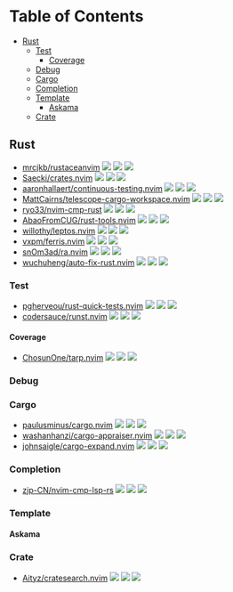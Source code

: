 # Table of Contents

<!-- toc -->

- [Rust](#rust)
  * [Test](#test)
    + [Coverage](#coverage)
  * [Debug](#debug)
  * [Cargo](#cargo)
  * [Completion](#completion)
  * [Template](#template)
    + [Askama](#askama)
  * [Crate](#crate)

<!-- tocstop -->

## Rust

- [mrcjkb/rustaceanvim](https://github.com/mrcjkb/rustaceanvim) ![](https://img.shields.io/github/stars/mrcjkb/rustaceanvim) ![](https://img.shields.io/github/last-commit/mrcjkb/rustaceanvim) ![](https://img.shields.io/github/commit-activity/y/mrcjkb/rustaceanvim)
- [Saecki/crates.nvim](https://github.com/Saecki/crates.nvim) ![](https://img.shields.io/github/stars/Saecki/crates.nvim) ![](https://img.shields.io/github/last-commit/Saecki/crates.nvim) ![](https://img.shields.io/github/commit-activity/y/Saecki/crates.nvim)
- [aaronhallaert/continuous-testing.nvim](https://github.com/aaronhallaert/continuous-testing.nvim) ![](https://img.shields.io/github/stars/aaronhallaert/continuous-testing.nvim) ![](https://img.shields.io/github/last-commit/aaronhallaert/continuous-testing.nvim) ![](https://img.shields.io/github/commit-activity/y/aaronhallaert/continuous-testing.nvim)
- [MattCairns/telescope-cargo-workspace.nvim](https://github.com/MattCairns/telescope-cargo-workspace.nvim) ![](https://img.shields.io/github/stars/MattCairns/telescope-cargo-workspace.nvim) ![](https://img.shields.io/github/last-commit/MattCairns/telescope-cargo-workspace.nvim) ![](https://img.shields.io/github/commit-activity/y/MattCairns/telescope-cargo-workspace.nvim)
- [ryo33/nvim-cmp-rust](https://github.com/ryo33/nvim-cmp-rust) ![](https://img.shields.io/github/stars/ryo33/nvim-cmp-rust) ![](https://img.shields.io/github/last-commit/ryo33/nvim-cmp-rust) ![](https://img.shields.io/github/commit-activity/y/ryo33/nvim-cmp-rust)
- [AbaoFromCUG/rust-tools.nvim](https://github.com/AbaoFromCUG/rust-tools.nvim) ![](https://img.shields.io/github/stars/AbaoFromCUG/rust-tools.nvim) ![](https://img.shields.io/github/last-commit/AbaoFromCUG/rust-tools.nvim) ![](https://img.shields.io/github/commit-activity/y/AbaoFromCUG/rust-tools.nvim)
- [willothy/leptos.nvim](https://github.com/willothy/leptos.nvim) ![](https://img.shields.io/github/stars/willothy/leptos.nvim) ![](https://img.shields.io/github/last-commit/willothy/leptos.nvim) ![](https://img.shields.io/github/commit-activity/y/willothy/leptos.nvim)
- [vxpm/ferris.nvim](https://github.com/vxpm/ferris.nvim) ![](https://img.shields.io/github/stars/vxpm/ferris.nvim) ![](https://img.shields.io/github/last-commit/vxpm/ferris.nvim) ![](https://img.shields.io/github/commit-activity/y/vxpm/ferris.nvim)
- [snOm3ad/ra.nvim](https://github.com/snOm3ad/ra.nvim) ![](https://img.shields.io/github/stars/snOm3ad/ra.nvim) ![](https://img.shields.io/github/last-commit/snOm3ad/ra.nvim) ![](https://img.shields.io/github/commit-activity/y/snOm3ad/ra.nvim)
- [wuchuheng/auto-fix-rust.nvim](https://github.com/wuchuheng/auto-fix-rust.nvim) ![](https://img.shields.io/github/stars/wuchuheng/auto-fix-rust.nvim) ![](https://img.shields.io/github/last-commit/wuchuheng/auto-fix-rust.nvim) ![](https://img.shields.io/github/commit-activity/y/wuchuheng/auto-fix-rust.nvim)

### Test

- [pgherveou/rust-quick-tests.nvim](https://github.com/pgherveou/rust-quick-tests.nvim) ![](https://img.shields.io/github/stars/pgherveou/rust-quick-tests.nvim) ![](https://img.shields.io/github/last-commit/pgherveou/rust-quick-tests.nvim) ![](https://img.shields.io/github/commit-activity/y/pgherveou/rust-quick-tests.nvim)
- [codersauce/runst.nvim](https://github.com/codersauce/runst.nvim) ![](https://img.shields.io/github/stars/codersauce/runst.nvim) ![](https://img.shields.io/github/last-commit/codersauce/runst.nvim) ![](https://img.shields.io/github/commit-activity/y/codersauce/runst.nvim)

#### Coverage

- [ChosunOne/tarp.nvim](https://github.com/ChosunOne/tarp.nvim) ![](https://img.shields.io/github/stars/ChosunOne/tarp.nvim) ![](https://img.shields.io/github/last-commit/ChosunOne/tarp.nvim) ![](https://img.shields.io/github/commit-activity/y/ChosunOne/tarp.nvim)

### Debug


### Cargo

- [paulusminus/cargo.nvim](https://github.com/paulusminus/cargo.nvim) ![](https://img.shields.io/github/stars/paulusminus/cargo.nvim) ![](https://img.shields.io/github/last-commit/paulusminus/cargo.nvim) ![](https://img.shields.io/github/commit-activity/y/paulusminus/cargo.nvim)
- [washanhanzi/cargo-appraiser.nvim](https://github.com/washanhanzi/cargo-appraiser.nvim) ![](https://img.shields.io/github/stars/washanhanzi/cargo-appraiser.nvim) ![](https://img.shields.io/github/last-commit/washanhanzi/cargo-appraiser.nvim) ![](https://img.shields.io/github/commit-activity/y/washanhanzi/cargo-appraiser.nvim)
- [johnsaigle/cargo-expand.nvim](https://github.com/johnsaigle/cargo-expand.nvim) ![](https://img.shields.io/github/stars/johnsaigle/cargo-expand.nvim) ![](https://img.shields.io/github/last-commit/johnsaigle/cargo-expand.nvim) ![](https://img.shields.io/github/commit-activity/y/johnsaigle/cargo-expand.nvim)

### Completion

- [zjp-CN/nvim-cmp-lsp-rs](https://github.com/zjp-CN/nvim-cmp-lsp-rs) ![](https://img.shields.io/github/stars/zjp-CN/nvim-cmp-lsp-rs) ![](https://img.shields.io/github/last-commit/zjp-CN/nvim-cmp-lsp-rs) ![](https://img.shields.io/github/commit-activity/y/zjp-CN/nvim-cmp-lsp-rs)

### Template

#### Askama

### Crate

- [Aityz/cratesearch.nvim](https://github.com/Aityz/cratesearch.nvim) ![](https://img.shields.io/github/stars/Aityz/cratesearch.nvim) ![](https://img.shields.io/github/last-commit/Aityz/cratesearch.nvim) ![](https://img.shields.io/github/commit-activity/y/Aityz/cratesearch.nvim)
